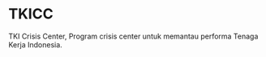TKICC
=====
TKI Crisis Center, Program crisis center untuk memantau performa Tenaga Kerja Indonesia.
